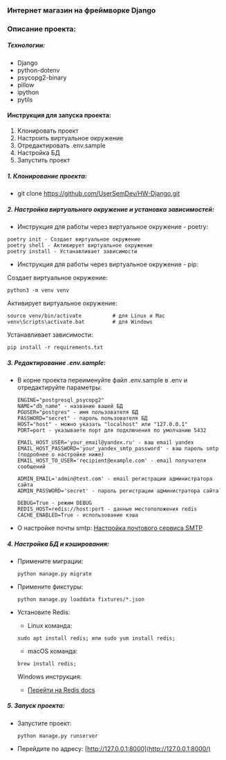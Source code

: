 ### Интернет магазин на фреймворке Django

### Описание проекта:


##### Технологии:
- Django
- python-dotenv
- psycopg2-binary
- pillow
- ipython
- pytils


#### Инструкция для запуска проекта:
1. Клонировать проект
2. Настроить виртуальное окружение
3. Отредактировать .env.sample
4. Настройка БД
5. Запустить проект


##### 1. Клонирование проекта:
- git clone https://github.com/UserSemDev/HW-Django.git

##### 2. Настройка виртуального окружение и установка зависимостей:

- Инструкция для работы через виртуальное окружение - poetry: 
```text
poetry init - Создает виртуальное окружение
poetry shell - Активирует виртуальное окружение
poetry install - Устанавливает зависимости
```

- Инструкция для работы через виртуальное окружение - pip:

Создает виртуальное окружение:
```text
python3 -m venv venv
```

Активирует виртуальное окружение:
```text
source venv/bin/activate          # для Linux и Mac
venv\Scripts\activate.bat         # для Windows
```

Устанавливает зависимости:
```
pip install -r requirements.txt
```


##### 3. Редактирование .env.sample:

- В корне проекта переименуйте файл .env.sample в .env и отредактируйте параметры:
    ```text
    ENGINE="postgresql_psycopg2"
    NAME="db_name" - название вашей БД
    PGUSER="postgres" - имя пользователя БД
    PASSWORD="secret" - пароль пользователя БД
    HOST="host" - можно указать "localhost" или "127.0.0.1"
    PORT=port - указываете порт для подключения по умолчанию 5432

    EMAIL_HOST_USER='your_email@yandex.ru' - ваш email yandex
    EMAIL_HOST_PASSWORD='your_yandex_smtp_password' - ваш пароль smtp (подробнее о настройке ниже)
    EMAIL_HOST_TO_USER='recipient@example.com' - email получателя сообщений
  
    ADMIN_EMAIL='admin@test.com' - email регистрации администратора сайта
    ADMIN_PASSWORD='secret' - пароль регистрации администратора сайта
  
    DEBUG=True - режим DEBUG
    REDIS_HOST=redis://host:port - данные местоположения redis
    CACHE_ENABLED=True - использование кэша
    ```
- О настройке почты smtp: 
[Настройка почтового сервиса SMTP ](https://proghunter.ru/articles/setting-up-the-smtp-mail-service-for-yandex-in-django)


##### 4. Настройка БД и кэширования:

- Примените миграции:
  ```text
  python manage.py migrate
  ```
  
- Примените фикстуры:
  ```text
  python manage.py loaddata fixtures/*.json
  ```
  
- Установите Redis:

  - Linux команда:
   ```text
   sudo apt install redis; или sudo yum install redis;
   ```

  - macOS команда:
   ```text
   brew install redis;
   ```

  Windows инструкция:
  - [Перейти на Redis docs](https://redis.io/docs/install/install-redis/install-redis-on-windows/)
    
##### 5. Запуск проекта:

- Запустите проект:

  ```text
  python manage.py runserver
  ```
- Перейдите по адресу:
  [http://127.0.0.1:8000](http://127.0.0.1:8000/)

  